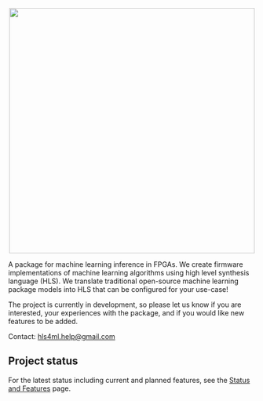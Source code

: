 <div style="text-align: center;"><img src="img/logo.jpg" width="500" /></div>

A package for machine learning inference in FPGAs.  We create firmware implementations of machine learning algorithms using high level synthesis language (HLS). We translate traditional open-source machine learning package models into HLS that can be configured for your use-case!

The project is currently in development, so please let us know if you are interested, your experiences with the package, and if you would like new features to be added.

Contact: [hls4ml.help@gmail.com](mailto:hls4ml.help@gmail.com)

## Project status

For the latest status including current and planned features, see the <a href="STATUS.html">Status and Features</a> page. 



